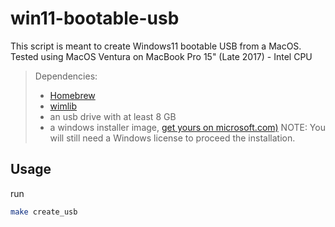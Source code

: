 # win11-bootable-usb

This script is meant to create Windows11 bootable USB from a MacOS. Tested using MacOS Ventura on MacBook Pro 15" (Late 2017) - Intel CPU

> Dependencies:
> - [Homebrew](https://brew.sh/)
> - [wimlib](https://github.com/chris1111/Wimlib-Imagex-Package)
> - an usb drive with at least 8 GB
> - a windows installer image, [get yours on microsoft.com)](https://www.microsoft.com/software-download/windows11)
> NOTE: You will still need a Windows license to proceed the installation.

## Usage

run

```bash
make create_usb
```
